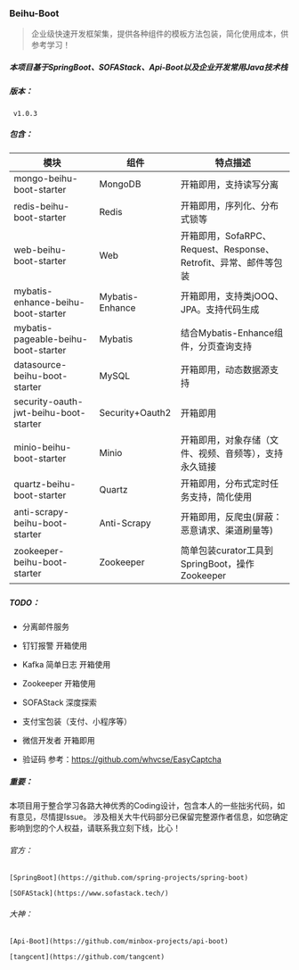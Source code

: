 ### Beihu-Boot

> 企业级快速开发框架集，提供各种组件的模板方法包装，简化使用成本，供参考学习！

##### 本项目基于SpringBoot、SOFAStack、Api-Boot以及企业开发常用Java技术栈

##### 版本：

   ` v1.0.3`

##### 包含：

| 模块                                  | 组件            | 特点描述                                                     |
| ------------------------------------- | --------------- | ------------------------------------------------------------ |
| mongo-beihu-boot-starter              | MongoDB         | 开箱即用，支持读写分离                                       |
| redis-beihu-boot-starter              | Redis           | 开箱即用，序列化、分布式锁等                                 |
| web-beihu-boot-starter                | Web             | 开箱即用，SofaRPC、Request、Response、Retrofit、异常、邮件等包装 |
| mybatis-enhance-beihu-boot-starter    | Mybatis-Enhance | 开箱即用，支持类jOOQ、JPA。支持代码生成                      |
| mybatis-pageable-beihu-boot-starter   | Mybatis         | 结合Mybatis-Enhance组件，分页查询支持                        |
| datasource-beihu-boot-starter         | MySQL           | 开箱即用，动态数据源支持                                     |
| security-oauth-jwt-beihu-boot-starter | Security+Oauth2 | 开箱即用                                                     |
| minio-beihu-boot-starter              | Minio           | 开箱即用，对象存储（文件、视频、音频等），支持永久链接       |
| quartz-beihu-boot-starter             | Quartz          | 开箱即用，分布式定时任务支持，简化使用                       |
| anti-scrapy-beihu-boot-starter        | Anti-Scrapy     | 开箱即用，反爬虫(屏蔽：恶意请求、渠道刷量等)                 |
| zookeeper-beihu-boot-starter          | Zookeeper       | 简单包装curator工具到SpringBoot，操作Zookeeper             |

##### 

##### TODO：

- 分离邮件服务

- 钉钉报警 开箱使用

-  Kafka 简单日志 开箱使用
- Zookeeper 开箱使用
- SOFAStack 深度探索
- 支付宝包装（支付、小程序等）
- 微信开发者 开箱即用
- 验证码 参考：https://github.com/whvcse/EasyCaptcha



##### 重要：

本项目用于整合学习各路大神优秀的Coding设计，包含本人的一些拙劣代码，如有意见，尽情提Issue。
涉及相关大牛代码部分已保留完整源作者信息，如您确定影响到您的个人权益，请联系我立刻下线，比心！

###### 官方：

`[SpringBoot](https://github.com/spring-projects/spring-boot)`

`[SOFAStack](https://www.sofastack.tech/)`

###### 大神：

`[Api-Boot](https://github.com/minbox-projects/api-boot)`

`[tangcent](https://github.com/tangcent)`
